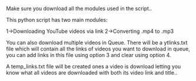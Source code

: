 Make sure you download all the modules used in the script..

This python script has two main modules:

1->Downloading YouTube videos via link
2->Converting .mp4 to .mp3

You can also download multiple videos in Queue.
There will be a ytlinks.txt file which will contain all the links of videos you want to download in queue, you can add links in this file using option 3 and clear using option 4.

A temp_links.txt file will be created ones a video is download letting you know what all videos are downloaded with both its video link and title..
